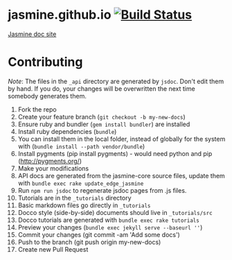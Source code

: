 jasmine.github.io [![Build Status](https://travis-ci.org/jasmine/jasmine.github.io.svg?branch=master)](https://travis-ci.org/jasmine/jasmine.github.io)
=================

[Jasmine doc site](https://jasmine.github.io/)

Contributing
=================

_Note_: The files in the `_api` directory are generated by `jsdoc`. Don't edit them by hand. If you do, your changes will be overwritten the next time somebody generates them.

1. Fork the repo
1. Create your feature branch (`git checkout -b my-new-docs`)
1. Ensure ruby and bundler (`gem install bundler`) are installed
1. Install ruby dependencies (`bundle`)
 1. You can install them in the local folder, instead of globally for the system with (`bundle install --path vendor/bundle`)
1. Install pygments (pip install pygments) - would need python and pip (http://pygments.org/)
1. Make your modifications
 1. API docs are generated from the jasmine-core source files, update them with `bundle exec rake update_edge_jasmine`
 1. Run `npm run jsdoc` to regenerate jsdoc pages from .js files.
 1. Tutorials are in the `_tutorials` directory
  1. Basic markdown files go directly in `_tutorials`
  1. Docco style (side-by-side) documents should live in `_tutorials/src`
  1. Docco tutorials are generated with `bundle exec rake tutorials`
1. Preview your changes (`bundle exec jekyll serve --baseurl ''`)
1. Commit your changes (git commit -am 'Add some docs')
1. Push to the branch (git push origin my-new-docs)
1. Create new Pull Request
